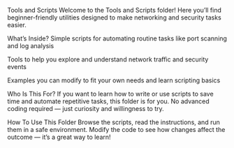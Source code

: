 Tools and Scripts
Welcome to the Tools and Scripts folder! Here you’ll find beginner-friendly utilities designed to make networking and security tasks easier.

What’s Inside?
Simple scripts for automating routine tasks like port scanning and log analysis

Tools to help you explore and understand network traffic and security events

Examples you can modify to fit your own needs and learn scripting basics

Who Is This For?
If you want to learn how to write or use scripts to save time and automate repetitive tasks, this folder is for you. No advanced coding required — just curiosity and willingness to try.

How To Use This Folder
Browse the scripts, read the instructions, and run them in a safe environment. Modify the code to see how changes affect the outcome — it’s a great way to learn!


